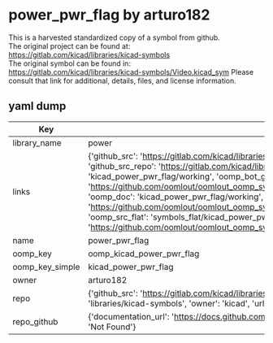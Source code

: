 # power_pwr_flag by arturo182  
This is a harvested standardized copy of a symbol from github.  
The original project can be found at:  
https://gitlab.com/kicad/libraries/kicad-symbols  
The original symbol can be found in:
https://gitlab.com/kicad/libraries/kicad-symbols/Video.kicad_sym
Please consult that link for additional, details, files, and license information.  
## yaml dump  
| Key | Value |  
| --- | --- |  
| library_name | power |  
| links | {'github_src': 'https://gitlab.com/kicad/libraries/kicad-symbols/Video.kicad_sym', 'github_src_repo': 'https://gitlab.com/kicad/libraries/kicad-symbols', 'oomp_bot': 'kicad_power_pwr_flag/working', 'oomp_bot_github': 'https://github.com/oomlout/oomlout_oomp_symbol_bot/tree/main/kicad_power_pwr_flag/working', 'oomp_doc': 'kicad_power_pwr_flag/working', 'oomp_doc_github': 'https://github.com/oomlout/oomlout_oomp_symbol_doc/tree/main/kicad_power_pwr_flag/working', 'oomp_src_flat': 'symbols_flat/kicad_power_pwr_flag/working', 'oomp_src_flat_github': 'https://github.com/oomlout/oomlout_oomp_symbol_src/tree/main/kicad_power_pwr_flag/working'} |  
| name | power_pwr_flag |  
| oomp_key | oomp_kicad_power_pwr_flag |  
| oomp_key_simple | kicad_power_pwr_flag |  
| owner | arturo182 |  
| repo | {'github_src': 'https://gitlab.com/kicad/libraries/kicad-symbols/Video.kicad_sym', 'name': 'libraries/kicad-symbols', 'owner': 'kicad', 'url': 'https://gitlab.com/kicad/libraries/kicad-symbols'} |  
| repo_github | {'documentation_url': 'https://docs.github.com/rest/repos/repos#get-a-repository', 'message': 'Not Found'} |  

